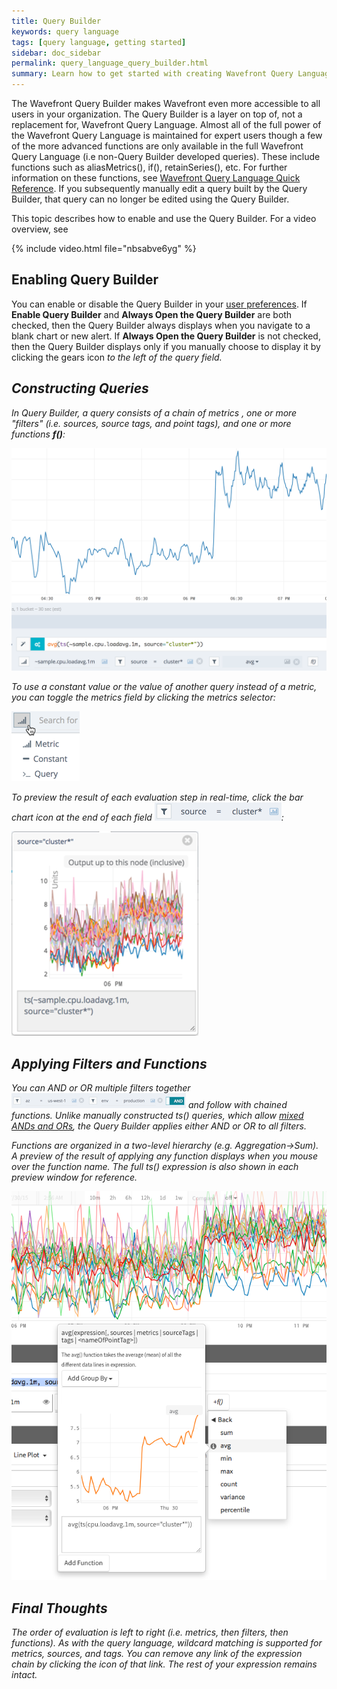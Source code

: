 ```yaml
---
title: Query Builder
keywords: query language
tags: [query language, getting started]
sidebar: doc_sidebar
permalink: query_language_query_builder.html
summary: Learn how to get started with creating Wavefront Query Language expressions using Query Builder.
---
```

The Wavefront Query Builder makes Wavefront even more accessible to all users in your organization. The Query Builder is a layer on top of, not a replacement for, Wavefront Query Language. Almost all of the full power of the Wavefront Query Language is maintained for expert users though a few of the more advanced functions are only available in the full Wavefront Query Language (i.e non-Query Builder developed queries). These include functions such as aliasMetrics(), if(), retainSeries(), etc. For further information on these functions, see [Wavefront Query Language Quick Reference](query_language_reference).  If you subsequently manually edit a query built by the Query Builder, that query can no longer be edited using the Query Builder.
 
This topic describes how to enable and use the Query Builder. For a video overview, see 

{% include video.html file="nbsabve6yg" %}


## Enabling Query Builder

You can enable or disable the Query Builder in your [user preferences](users_prefs_configuring). If **Enable Query Builder** and **Always Open the Query Builder** are both checked, then the Query Builder always displays when you navigate to a blank chart or new alert. If **Always Open the Query Builder** is not checked, then the Query Builder displays only if you manually choose to display it by clicking the gears icon <i class="fa fa-cogs"/> to the left of the query field.
 
## Constructing Queries

In Query Builder, a query consists of a chain of metrics <i class="fa fa-signal"/>, one or more "filters" <i class="fa fa-filter"/> (i.e. sources, source tags, and point tags), and one or more functions _**f()**_: 

![Query builder](images/query_builder.png)

To use a constant value or the value of another query instead of a metric, you can toggle the metrics field by clicking the metrics selector:

![Metric selector](images/metric_selector.png)

To preview the result of each evaluation step in real-time, click the bar chart icon <i class="fa fa-bar-chart"/> at the end of each field ![field preview](images/qb_field.png#inline):

![Display query](images/display_query.png)

## Applying Filters and Functions

You can AND or OR multiple filters together ![filter and](images/filter_and.png#inline) and follow with chained functions. Unlike manually constructed ts() queries, which allow [mixed ANDs and ORs](query_language_reference#operators), the Query Builder applies either AND or OR to all filters.

Functions are organized in a two-level hierarchy (e.g. Aggregation->Sum). A preview of the result of applying any function displays when you mouse over the function name. The full ts() expression is also shown in each preview window for reference.

![Functions](images/functions.png)

## Final Thoughts

The order of evaluation is left to right (i.e. metrics, then filters, then functions). As with the query language, wildcard matching is supported for metrics, sources, and tags. You can remove any link of the expression chain by clicking the <i class="fa fa-times-circle"/> icon of that link. The rest of your expression remains intact.

